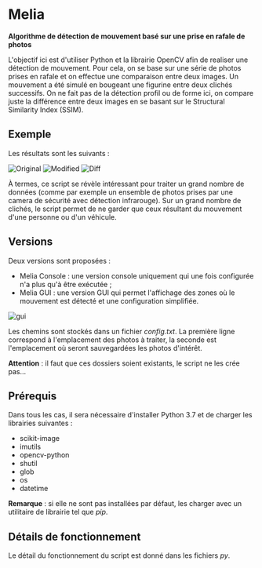 # Melia
<b>Algorithme de détection de mouvement basé sur une prise en rafale de photos</b>

L'objectif ici est d'utiliser Python et la librairie OpenCV afin de realiser une détection de mouvement. Pour cela, on se base sur une série de photos prises en rafale et on effectue une comparaison entre deux images. Un mouvement a été simulé en bougeant une figurine entre deux clichés successifs. On ne fait pas de la détection profil ou de forme ici, on compare juste la différence entre deux images en se basant sur le Structural Similarity Index (SSIM).

<h2>Exemple</h2>

Les résultats sont les suivants :

![Original](http://thibault.giauffret.free.fr/git/images/melia/original.png)
![Modified](http://thibault.giauffret.free.fr/git/images/melia/modified.png)
![Diff](http://thibault.giauffret.free.fr/git/images/melia/diff.png)

À termes, ce script se révèle intéressant pour traiter un grand nombre de données (comme par exemple un ensemble de photos prises par une camera de sécurité avec détection infrarouge). Sur un grand nombre de clichés, le script permet de ne garder que ceux résultant du mouvement d'une personne ou d'un véhicule.

<h2>Versions</h2>

Deux versions sont proposées :
- Melia Console : une version console uniquement qui une fois configurée n'a plus qu'à être exécutée ;
- Melia GUI : une version GUI qui permet l'affichage des zones où le mouvement est détecté et une configuration simplifiée.

![gui](http://thibault.giauffret.free.fr/git/images/melia/gui.png)

Les chemins sont stockés dans un fichier <em>config.txt</em>. La première ligne correspond à l'emplacement des photos à traiter, la seconde est l'emplacement où seront sauvegardées les photos d'intérêt.

<b>Attention</b> : il faut que ces dossiers soient existants, le script ne les crée pas...

<h2>Prérequis</h2>

Dans tous les cas, il sera nécessaire d'installer Python 3.7 et de charger les librairies suivantes :
- scikit-image
- imutils
- opencv-python
- shutil
- glob
- os
- datetime

<b>Remarque</b> : si elle ne sont pas installées par défaut, les charger avec un utilitaire de librairie tel que <em>pip</em>.

<h2>Détails de fonctionnement</h2>

Le détail du fonctionnement du script est donné dans les fichiers <em>py</em>.
